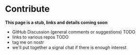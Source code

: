# Contribute

**This page is a stub, links and details coming soon**

- GitHub Discussion (general comments or suggestions) TODO
- links to various repos TODO
- tag me on nostr
- we'll put together a signal chat if there is enough interest
